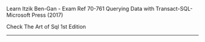 Learn Itzik Ben-Gan - Exam Ref 70-761 Querying Data with Transact-SQL-Microsoft Press (2017)

Check The Art of Sql 1st Edition

---